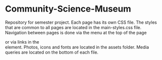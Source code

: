 # Community-Science-Museum
Repository for semester project.
Each page has its own CSS file. The styles that are common to all pages are located in the main-styles.css file. Navigation between pages is done via the menu at the top of the page <nav> or via links in the <footer> element. Photos, icons and fonts are located in the assets folder. Media queries are located on the bottom of each file. 
